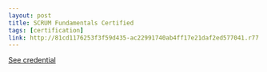 ```yaml
---
layout: post
title: SCRUM Fundamentals Certified
tags: [certification]
link: http://81cd1176253f3f59d435-ac22991740ab4ff17e21daf2ed577041.r77.cf1.rackcdn.com/Certificates/ScrumFundamentalsCertified-FaizanZafar-666918.pdf
---
```


<a href="http://81cd1176253f3f59d435-ac22991740ab4ff17e21daf2ed577041.r77.cf1.rackcdn.com/Certificates/ScrumFundamentalsCertified-FaizanZafar-666918.pdf">See credential</a>
